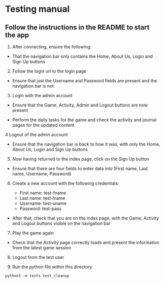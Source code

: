# Testing manual

## Follow the instructions in the README to start the app

1. After connecting, ensure the following:

- That the navigation bar only contains the Home, About Us, Login and Sign Up buttons

2. Follow the login url to the login page

- Ensure that just the Username and Password fields are present and the navigation bar is not

3. Login with the admin account

- Ensure that the Game, Activity, Admin and Logout buttons are now present

- Perform the daily tasks for the game and check the activity and journal pages for the updated content

4 Logout of the admin account

- Ensure that the navigation bar is back to how it was, with only the Home, About Us, Login and Sign Up buttons

5. Now having returned to the index page, click on the Sign Up button

- Ensure that there are four fields to enter data into (First name, Last name, Username, Password)

6. Create a new account with the following credentials:

    - First name: test-fname
    - Last name: test-lname
    - Username: test-uname
    - Password: test-pass


- After that, check that you are on the index page, with the Game, Activity and Logout 
buttons visible on the navigation bar

7. Play the game again

- Check that the Activity page correctly loads and present the information from the latest game session

8. Logout from the test user

9. Run the python file within this directory
```
python3 -m tests.test_cleanup
```